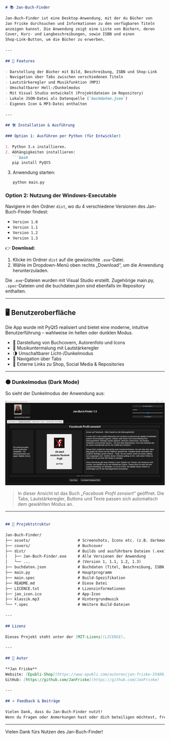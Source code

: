 ```markdown
# 📚 Jan-Buch-Finder

Jan-Buch-Finder ist eine Desktop-Anwendung, mit der du Bücher von
Jan Friske durchsuchen und Informationen zu den verfügbaren Titeln
anzeigen kannst. Die Anwendung zeigt eine Liste von Büchern, deren
Cover, Kurz- und Langbeschreibungen, sowie ISBN und einen
Shop-Link-Button, um die Bücher zu erwerben.

---

## 🚀 Features

- Darstellung der Bücher mit Bild, Beschreibung, ISBN und Shop-Link
- Navigation über Tabs zwischen verschiedenen Titeln
- Lautstärkeregler und Musikfunktion (MP3)
- Umschaltbarer Hell-/Dunkelmodus
- Mit Visual Studio entwickelt (Projektdateien im Repository)
- Lokale JSON-Datei als Datenquelle (`buchdaten.json`)
- Eigenes Icon & MP3-Datei enthalten

---

## 🛠️ Installation & Ausführung

### Option 1: Ausführen per Python (für Entwickler)

1. Python 3.x installieren.
2. Abhängigkeiten installieren:
   ```bash
   pip install PyQt5
   ```
3. Anwendung starten:
   ```bash
   python main.py
   ```

### Option 2: Nutzung der Windows-Executable

Navigiere in den Ordner `dist`, wo du 4 verschiedene
Versionen des Jan-Buch-Finder findest:

- `Version 1.0`
- `Version 1.1`
- `Version 1.2`
- `Version 1.3`

👉 **Download:**  
1. Klicke im Ordner `dist` auf die gewünschte `.exe`-Datei.  
2. Wähle im Dropdown-Menü oben rechts „Download“, um die Anwendung herunterzuladen.

Die `.exe`-Dateien wurden mit Visual Studio erstellt. Zugehörige main.py, `.spec`-Dateien und die buchdaten.json sind ebenfalls im Repository enthalten.

---

## 🖥️ Benutzeroberfläche

Die App wurde mit PyQt5 realisiert und bietet eine moderne, intuitive Benutzerführung – wahlweise im hellen oder dunklen Modus.

- 📸 Darstellung von Buchcovern, Autorenfoto und Icons
- 🎵 Musikuntermalung mit Lautstärkeregler
- 🌗 Umschaltbarer Licht-/Dunkelmodus
- 🧩 Navigation über Tabs
- 🔗 Externe Links zu Shop, Social Media & Repositories

---

### 🌑 Dunkelmodus (Dark Mode)

So sieht der Dunkelmodus der Anwendung aus:

![Screenshot: Jan-Buch-Finder im Dunkelmodus](assets/darkmode_screenshot.png)

> In dieser Ansicht ist das Buch *„Facebook Profil zensiert“* geöffnet. Die Tabs, Lautstärkeregler, Buttons und Texte passen sich automatisch dem gewählten Modus an.

---

```markdown

## 📁 Projektstruktur

Jan-Buch-Finder/
├── assets/                     # Screenshots, Icons etc. (z.B. darkmode_screenshot.png)
├── covers/                     # Buchcover
├── dist/                       # Builds und ausführbare Dateien (.exe)
│   ├── Jan-Buch-Finder.exe     # Alle Versionen der Anwendung
│   └── ...                     # (Version 1, 1.1, 1.2, 1.3)
├── buchdaten.json              # Buchdaten (Titel, Beschreibung, ISBN etc.)
├── main.py                     # Hauptprogramm
├── main.spec                   # Build-Spezifikation
├── README.md                   # Diese Datei
├── LICENCE.txt                 # Lizenzinformationen
├── jan_icon.ico                # App-Icon
├── klassik.mp3                 # Hintergrundmusik
└── *.spec                      # Weitere Build-Dateien

---

## Lizenz

Dieses Projekt steht unter der [MIT-Lizenz](LICENSE).

---

## 👤 Autor

**Jan Friske**  
Website: [Epubli-Shop](https://www.epubli.com/autoren/jan-friske-33400)]  
GitHub: [https://github.com/JanFriske](https://github.com/JanFriske)

---

## ⭐ Feedback & Beiträge

Vielen Dank, dass du Jan-Buch-Finder nutzt!  
Wenn du Fragen oder Anmerkungen hast oder dich beteiligen möchtest, freue ich mich über dein Feedback.
```


---

Vielen Dank fürs Nutzen des Jan-Buch-Finder!
```
